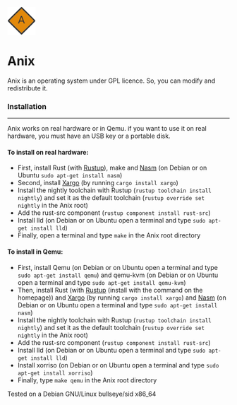 ![Anix logo](assets/src/Anix.png)
# Anix

Anix is an operating system under GPL licence. So, you can modify and redistribute it.

### Installation
--------------------------

Anix works on real hardware or in Qemu. if you want to use it on real hardware, you must have an USB key or a portable disk.

#### To install on real hardware:
*   First, install Rust (with [Rustup](https://rustup.rs/)), make and
    [Nasm](https://nasm.us) (on Debian or on Ubuntu `sudo apt-get install nasm`)
*   Second, install [Xargo](https://github.com/japaric/xargo) (by running `cargo install xargo`)
*   Install the nightly toolchain with Rustup (`rustup toolchain install nightly`) and set it as the default toolchain (`rustup override set nightly` in the Anix root)
*   Add the rust-src component (`rustup component install rust-src`)
*   Install lld (on Debian or on Ubuntu open a terminal and type `sudo apt-get install lld`)
*   Finally, open a terminal and type `make` in the Anix root directory

#### To install in Qemu:
*   First, install Qemu (on Debian or on Ubuntu open a terminal and type `sudo apt-get install qemu`) and
    qemu-kvm (on Debian or on Ubuntu open a terminal and type `sudo apt-get
    install qemu-kvm`)
*   Then, install Rust (with [Rustup](https://rustup.rs/) (install with the
    command on the homepage)) and [Xargo](https://github.com/japaric/xargo) (by running `cargo install xargo`)
    and [Nasm](https://nasm.us) (on Debian or on Ubuntu open a terminal and type `sudo apt-get install nasm`)
*   Install the nightly toolchain with Rustup (`rustup toolchain install nightly`) and set it as the default toolchain (`rustup override set nightly` in the Anix root)
*   Add the rust-src component (`rustup component install rust-src`)
*   Install lld (on Debian or on Ubuntu open a terminal and type `sudo apt-get install lld`)
*   Install xorriso (on Debian or on Ubuntu open a terminal and type `sudo apt-get install xorriso`)
*   Finally, type `make qemu` in the Anix root directory

Tested on a Debian GNU/Linux bullseye/sid x86\_64
